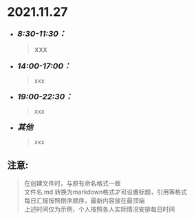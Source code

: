 # 2021.11.27
* <font size=4>__*8:30-11:30：*__</font>
    > <font size=4>xxx</font>
* <font size=4>__*14:00-17:00：*__</font>
    > xxx
* <font size=4>__*19:00-22:30：*__</font>
    > xxx
* <font size=4>__*其他*__</font>
    >xxx

## 注意:
> 在创建文件时，与原有命名格式一致  
> 文件名.md 转换为markdown格式才可设置标题，引用等格式  
> 每日汇报按照倒序顺序，最新内容放在最顶端  
> 上述时间仅为示例，个人按照各人实际情况安排每日时间
